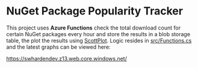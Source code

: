 # NuGet Package Popularity Tracker

This project uses **Azure Functions** check the total download count for certain NuGet packages every hour and store the results in a blob storage table, the plot the results using [ScottPlot](https://swharden.com/scottplot/). Logic resides in [src/Functions.cs](src/Functions.cs) and the latest graphs can be viewed here:

https://swhardendev.z13.web.core.windows.net/
